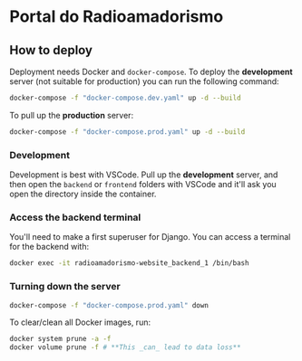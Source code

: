 # Portal do Radioamadorismo

## How to deploy

Deployment needs Docker and `docker-compose`. To deploy the **development**
server (not suitable for production) you can run the following command:

```sh
docker-compose -f "docker-compose.dev.yaml" up -d --build
```

To pull up the **production** server:

```sh
docker-compose -f "docker-compose.prod.yaml" up -d --build
```

### Development

Development is best with VSCode. Pull up the **development** server, and then
open the `backend` or `frontend` folders with VSCode and it'll ask you open
the directory inside the container.

### Access the backend terminal

You'll need to make a first superuser for Django. You can access a terminal for
the backend with:

```sh
docker exec -it radioamadorismo-website_backend_1 /bin/bash
```

### Turning down the server

```sh
docker-compose -f "docker-compose.prod.yaml" down
```

To clear/clean all Docker images, run:

```sh
docker system prune -a -f
docker volume prune -f # **This _can_ lead to data loss**
```
